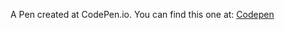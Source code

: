 A Pen created at CodePen.io. You can find this one at: [Codepen](https://codepen.io/szudi/pen/XWrKWWw)
